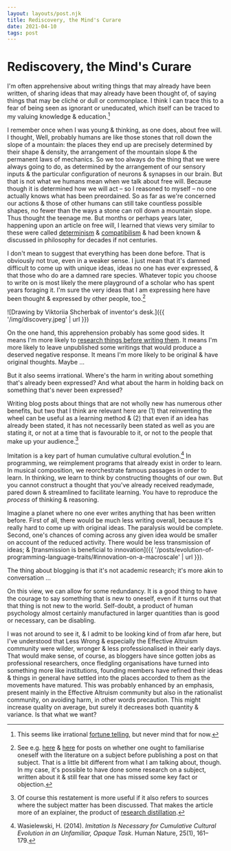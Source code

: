 ```yaml
---
layout: layouts/post.njk
title: Rediscovery, the Mind's Curare
date: 2021-04-10
tags: post
---
```


# Rediscovery, the Mind's Curare

I'm often apprehensive about writing things that may already have been written, of sharing ideas that may already have been thought of, of saying things that may be cliché or dull or commonplace. I think I can trace this to a fear of being seen as ignorant or uneducated, which itself can be traced to my valuing knowledge & education.[^1]

I remember once when I was young & thinking, as one does, about free will. I thought, Well, probably humans are like those stones that roll down the slope of a mountain: the places they end up are precisely determined by their shape & density, the arrangement of the mountain slope & the permanent laws of mechanics. So we too always do the thing that we were always going to do, as determined by the arrangement of our sensory inputs & the particular configuration of neurons & synapses in our brain. But that is not what we humans mean when we talk about free will. Because though it is determined how we will act – so I reasoned to myself – no one actually knows what has been preordained. So as far as we're concerned our actions & those of other humans can still take countless possible shapes, no fewer than the ways a stone can roll down a mountain slope. Thus thought the teenage me. But months or perhaps years later, happening upon an article on free will, I learned that views very similar to these were called [determinism](https://plato.stanford.edu/entries/determinism-causal/) & [compatibilism](https://plato.stanford.edu/entries/compatibilism/) & had been known & discussed in philosophy for decades if not centuries.

I don't mean to suggest that everything has been done before. That is obviously not true, even in a weaker sense. I just mean that it's damned difficult to come up with unique ideas, ideas no one has ever expressed, & that those who do are a damned rare species. Whatever topic you choose to write on is most likely the mere playground of a scholar who has spent years foraging it. I'm sure the very ideas that I am expressing here have been thought & expressed by other people, too.[^2]

![Drawing by Viktoriia Shcherbak of inventor's desk.]({{ '/img/discovery.jpeg' | url }})

On the one hand, this apprehension probably has some good sides. It means I'm more likely to [research things before writing them](https://www.lesswrong.com/posts/64FdKLwmea8MCLWkE/the-neglected-virtue-of-scholarship). It means I'm more likely to leave unpublished some writings that would produce a deserved negative response. It means I'm more likely to be original & have original thoughts. Maybe ...

But it also seems irrational. Where's the harm in writing about something that's already been expressed? And what about the harm in holding back on something that's never been expressed?

Writing blog posts about things that are not wholly new has numerous other benefits, but two that I think are relevant here are (1) that reinventing the wheel can be useful as a learning method & (2) that even if an idea has already been stated, it has not necessarily been stated as well as you are stating it, or not at a time that is favourable to it, or not to the people that make up your audience.[^3]

Imitation is a key part of human cumulative cultural evolution.[^4] In programming, we reimplement programs that already exist in order to learn. In musical composition, we reorchestrate famous passages in order to learn. In thinking, we learn to think by constructing thoughts of our own. But you cannot construct a thought that you've already received readymade, pared down & streamlined to facilitate learning. You have to reproduce the _process_ of thinking & reasoning.

Imagine a planet where no one ever writes anything that has been written before. First of all, there would be much less writing overall, because it's really hard to come up with original ideas. The paralysis would be complete. Second, one's chances of coming across any given idea would be smaller on account of the reduced activity. There would be less transmission of ideas; & [transmission is beneficial to innovation]({{ '/posts/evolution-of-programming-language-traits/#innovation-on-a-macroscale' | url }}).

The thing about blogging is that it's not academic research; it's more akin to conversation ...

On this view, we can allow for some redundancy. It is a good thing to have the courage to say something that is new to oneself, even if it turns out that that thing is not new to the world. Self-doubt, a product of human psychology almost certainly manufactured in larger quantities than is good or necessary, can be disabling.

I was not around to see it, & I admit to be looking kind of from afar here, but I've understood that Less Wrong & especially the Effective Altruism community were wilder, wronger & less professionalised in their early days. That would make sense, of course, as bloggers have since gotten jobs as professional researchers, once fledgling organisations have turned into something more like institutions, founding members have refined their ideas & things in general have settled into the places accorded to them as the movements have matured. This was probably enhanced by an emphasis, present mainly in the Effective Altruism community but also in the rationalist community, on avoiding harm, in other words precaution. This might increase quality on average, but surely it decreases both quantity & variance. Is that what we want?

[^1]: This seems like irrational [fortune telling](https://thinkingbugs.com/fortune-telling), but never mind that for now.
[^2]: See e.g. [here](https://www.lesswrong.com/posts/64FdKLwmea8MCLWkE/the-neglected-virtue-of-scholarship) & [here](https://forum.effectivealtruism.org/posts/mG6mckPHAisEbtKv5/should-you-familiarize-yourself-with-the-literature-before) for posts on whether one ought to familiarise oneself with the literature on a subject before publishing a post on that subject. That is a little bit different from what I am talking about, though. In my case, it's possible to have done some research on a subject, written about it & still fear that one has missed some key fact or objection.
[^3]: Of course this restatement is more useful if it also refers to sources where the subject matter has been discussed. That makes the article more of an explainer, the product of [research distillation](https://distill.pub/2017/research-debt/).
[^4]: Wasielewski, H. (2014). _Imitation Is Necessary for Cumulative Cultural Evolution in an Unfamiliar, Opaque Task_. Human Nature, 25(1), 161–179.
